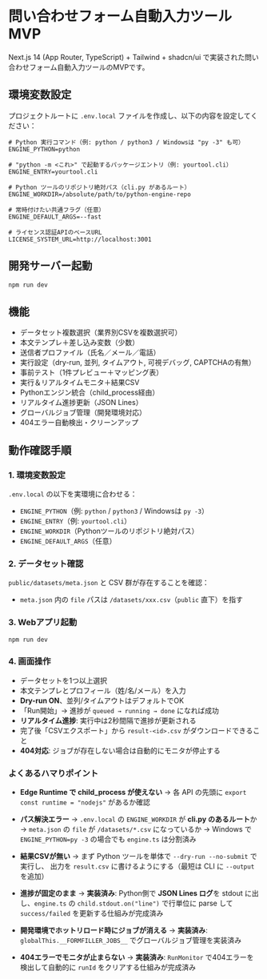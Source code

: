 # 問い合わせフォーム自動入力ツール MVP

Next.js 14 (App Router, TypeScript) + Tailwind + shadcn/ui で実装された問い合わせフォーム自動入力ツールのMVPです。

## 環境変数設定

プロジェクトルートに `.env.local` ファイルを作成し、以下の内容を設定してください：

```env
# Python 実行コマンド（例: python / python3 / Windowsは "py -3" も可）
ENGINE_PYTHON=python

# "python -m <これ>" で起動するパッケージエントリ（例: yourtool.cli）
ENGINE_ENTRY=yourtool.cli

# Python ツールのリポジトリ絶対パス（cli.py があるルート）
ENGINE_WORKDIR=/absolute/path/to/python-engine-repo

# 常時付けたい共通フラグ（任意）
ENGINE_DEFAULT_ARGS=--fast

# ライセンス認証APIのベースURL
LICENSE_SYSTEM_URL=http://localhost:3001
```

## 開発サーバー起動

```bash
npm run dev
```

## 機能

- データセット複数選択（業界別CSVを複数選択可）
- 本文テンプレ＋差し込み変数（少数）
- 送信者プロファイル（氏名／メール／電話）
- 実行設定（dry-run, 並列, タイムアウト, 可視デバッグ, CAPTCHAの有無）
- 事前テスト（1件プレビュー＋マッピング表）
- 実行＆リアルタイムモニタ＋結果CSV
- Pythonエンジン統合（child_process経由）
- リアルタイム進捗更新（JSON Lines）
- グローバルジョブ管理（開発環境対応）
- 404エラー自動検出・クリーンアップ

## 動作確認手順

### 1. 環境変数設定
`.env.local` の以下を実環境に合わせる：
- `ENGINE_PYTHON`（例: `python` / `python3` / Windowsは `py -3`）
- `ENGINE_ENTRY`（例: `yourtool.cli`）
- `ENGINE_WORKDIR`（Pythonツールのリポジトリ絶対パス）
- `ENGINE_DEFAULT_ARGS`（任意）

### 2. データセット確認
`public/datasets/meta.json` と CSV 群が存在することを確認：
- `meta.json` 内の `file` パスは `/datasets/xxx.csv`（`public` 直下）を指す

### 3. Webアプリ起動
```bash
npm run dev
```

### 4. 画面操作
- データセットを1つ以上選択
- 本文テンプレとプロフィール（姓/名/メール）を入力
- **Dry-run ON**、並列/タイムアウトはデフォルトでOK
- 「Run開始」→ 進捗が `queued → running → done` になれば成功
- **リアルタイム進捗**: 実行中は2秒間隔で進捗が更新される
- 完了後「CSVエクスポート」から `result-<id>.csv` がダウンロードできること
- **404対応**: ジョブが存在しない場合は自動的にモニタが停止する

### よくあるハマりポイント

- **Edge Runtime で child_process が使えない**
  → 各 API の先頭に `export const runtime = "nodejs"` があるか確認

- **パス解決エラー**
  → `.env.local` の `ENGINE_WORKDIR` が **cli.py のあるルート**か
  → `meta.json` の `file` が `/datasets/*.csv` になっているか
  → Windows で `ENGINE_PYTHON=py -3` の場合でも `engine.ts` は分割済み

- **結果CSVが無い**
  → まず Python ツールを単体で `--dry-run --no-submit` で実行し、
    出力を `result.csv` に書けるようにする（最短は CLI に `--output` を追加）

- **進捗が固定のまま**
  → **実装済み**: Python側で **JSON Lines ログ**を stdout に出し、`engine.ts` の `child.stdout.on("line")` で行単位に parse して `success/failed` を更新する仕組みが完成済み

- **開発環境でホットリロード時にジョブが消える**
  → **実装済み**: `globalThis.__FORMFILLER_JOBS__` でグローバルジョブ管理を実装済み

- **404エラーでモニタが止まらない**
  → **実装済み**: `RunMonitor` で404エラーを検出して自動的に `runId` をクリアする仕組みが完成済み
